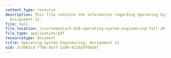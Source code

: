 ```yaml
---
content_type: resource
description: This file contains the information regarding Operating System Engineering,
  Assignment 11.
file: null
file_location: /coursemedia/6-828-operating-system-engineering-fall-2012/3cd903cdf79bde7f1a898216a5f06b8f_MIT6_828F12_assignment11.pdf
file_type: application/pdf
resourcetype: Document
title: Operating System Engineering, Assignment 11
uid: 3cd903cd-f79b-de7f-1a89-8216a5f06b8f
---
```

